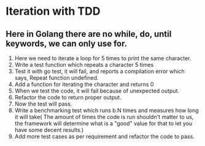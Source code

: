 # Iteration with TDD
## Here in Golang there are no while, do, until keywords, we can only use for.
1.	Here we need to iterate a loop for 5 times to print the same character.
1.	Write a test function which repeats a character 5 times
1.	Test it with go test, it will fail, and reports a compilation error which says, Repeat function undefined.
1.	Add a function for iterating the character and returns 0
1.	When we test the code, it will fail because of unexpected output.
1.	Refactor the code to return proper output.
1.	Now the test will pass.
1.	Write a benchmarking test which runs b.N times and measures how long it will take( The amount of times the code is run shouldn't matter to us, the framework will determine what is a "good" value for that to let you have some decent results.)
1.	Add more test cases as per requirement and refactor the code to pass.
